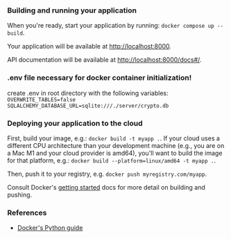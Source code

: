 ### Building and running your application

When you're ready, start your application by running:
`docker compose up --build`.

Your application will be available at <http://localhost:8000>.

API documentation will be available at <http://localhost:8000/docs#/>.

### .env file necessary for docker container initialization!

create .env in root directory with the following variables:
```OVERWRITE_TABLES=false```
```SQLALCHEMY_DATABASE_URL=sqlite:///./server/crypto.db```

### Deploying your application to the cloud

First, build your image, e.g.: `docker build -t myapp .`.
If your cloud uses a different CPU architecture than your development
machine (e.g., you are on a Mac M1 and your cloud provider is amd64),
you'll want to build the image for that platform, e.g.:
`docker build --platform=linux/amd64 -t myapp .`.

Then, push it to your registry, e.g. `docker push myregistry.com/myapp`.

Consult Docker's [getting started](https://docs.docker.com/go/get-started-sharing/)
docs for more detail on building and pushing.

### References

* [Docker's Python guide](https://docs.docker.com/language/python/)
